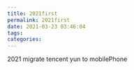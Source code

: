 ```yaml
---
title: 2021first
permalink: 2021first
date: 2021-03-23 03:46:04
tags:
categories:
---
```

2021 migrate tencent yun to mobilePhone
